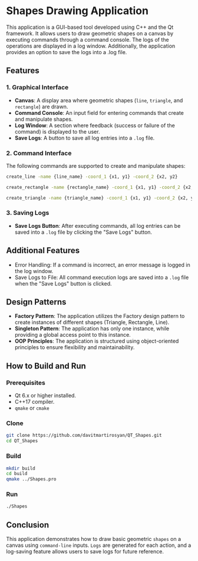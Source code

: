
# Shapes Drawing Application


This application is a GUI-based tool developed using C++ and the Qt framework. It allows users to draw geometric shapes on a canvas by executing commands through a command console. The logs of the operations are displayed in a log window. Additionally, the application provides an option to save the logs into a .log file.


## Features

### 1. Graphical Interface
 - **Canvas**: A display area where geometric shapes (``line``, ``triangle``, and ``rectangle``) are drawn.
 - **Command Console**: An input field for entering commands that create and manipulate shapes.
 - **Log Window**: A section where feedback (success or failure of the command) is displayed to the user.
 - **Save Logs**: A button to save all log entries into a ``.log`` file.

### 2. Command Interface
The following commands are supported to create and manipulate shapes:
```bash
create_line -name {line_name} -coord_1 {x1, y1} -coord_2 {x2, y2}
```

```bash
create_rectangle -name {rectangle_name} -coord_1 {x1, y1} -coord_2 {x2, y2}
```

```bash
create_triangle -name {triangle_name} -coord_1 {x1, y1} -coord_2 {x2, y2} -coord_3 {x3, y3}
```

### 3. Saving Logs
- **Save Logs Button**: After executing commands, all log entries can be saved into a ``.log`` file by clicking the "Save Logs" button.


## Additional Features
- Error Handling: If a command is incorrect, an error message is logged in the log window.
- Save Logs to File: All command execution logs are saved into a ``.log`` file when the "Save Logs" button is clicked.

## Design Patterns
- **Factory Pattern**: The application utilizes the Factory design pattern to create instances of different shapes (Triangle, Rectangle, Line).
- **Singleton Pattern**: The application has only one instance, while providing a global access point to this instance.
- **OOP Principles**: The application is structured using object-oriented principles to ensure flexibility and maintainability.

## How to Build and Run
### Prerequisites
- Qt 6.x or higher installed.
- C++17 compiler.
- ``qmake`` or ``cmake``

### Clone
```bash
git clone https://github.com/davitmartirosyan/QT_Shapes.git
cd QT_Shapes
```
### Build
```bash
mkdir build
cd build
qmake ../Shapes.pro
```
### Run
```bash
./Shapes
```

## Conclusion
This application demonstrates how to draw basic geometric ``shapes`` on a canvas using ``command-line`` inputs. ``Logs`` are generated for each action, and a log-saving feature allows users to save logs for future reference.
